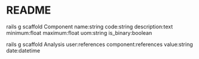 # README

rails g scaffold Component name:string code:string description:text minimum:float maximum:float uom:string is_binary:boolean

rails g scaffold Analysis user:references component:references value:string date:datetime